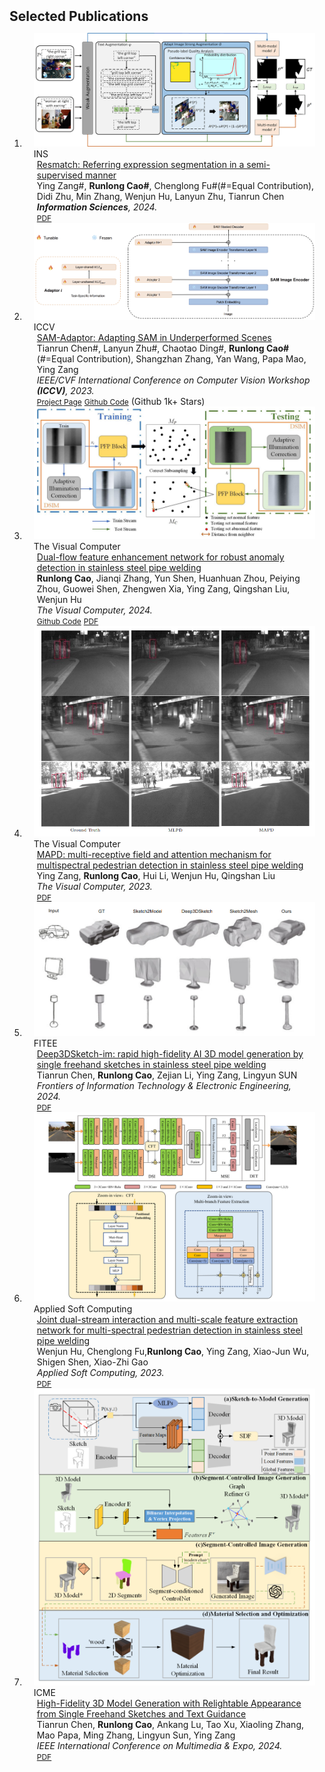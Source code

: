 
<h2 id="publications" style="margin: 2px 0px 0px;">Selected Publications</h2>
<div class="publications">
<ol class="bibliography">


<li>
<div class="pub-row">

  <div class="col-sm-3 abbr" style="position: relative;padding-right: 15px;padding-left: 15px;">
    <img src="assets/img/ins.png" class="teaser img-fluid z-depth-1">
    <abbr class="badge">INS</abbr>
  </div>

  <div class="col-sm-9" style="position: relative;padding-right: 15px;padding-left: 20px;">
    <div class="title"><a href="">Resmatch: Referring expression segmentation in a semi-supervised manner</a>
</div>
    <div class="author">Ying Zang#, <strong>Runlong Cao#</strong>, Chenglong Fu#(#=Equal Contribution), Didi Zhu, Min Zhang, Wenjun Hu, Lanyun Zhu, Tianrun Chen </div>
    <div class="periodical"><em><strong>Information Sciences</strong>, 2024.</em></div>
    <div class="links">
      <a href="https://www.sciencedirect.com/science/article/abs/pii/S0020025524016232" class="btn btn-sm z-depth-0" role="button" target="_blank" style="font-size:12px;">PDF</a>
    </div>
  </div>
</div>
</li>


<li>
<div class="pub-row">

  <div class="col-sm-3 abbr" style="position: relative;padding-right: 15px;padding-left: 15px;">
    <img src="assets/img/mainfig.png" class="teaser img-fluid z-depth-1">
    <abbr class="badge">ICCV</abbr>
  </div>


  <div class="col-sm-9" style="position: relative;padding-right: 15px;padding-left: 20px;">
    <div class="title"><a href="https://tianrun-chen.github.io/SAM-Adaptor/">SAM-Adaptor: Adapting SAM in Underperformed Scenes</a></div>
    <div class="author">Tianrun Chen#, Lanyun Zhu#, Chaotao Ding#, <strong>Runlong Cao#</strong>(#=Equal Contribution), Shangzhan Zhang, Yan Wang, Papa Mao, Ying Zang</div>
    <div class="periodical"><em>IEEE/CVF International Conference on Computer Vision Workshop<strong> (ICCV)</strong>, 2023.</em></div>
    <div class="links">
      <a href="https://tianrun-chen.github.io/SAM-Adaptor/" class="btn btn-sm z-depth-0" role="button" target="_blank" style="font-size:12px;">Project Page</a>
      <a href="https://github.com/tianrun-chen/SAM-Adapter-PyTorch/" class="btn btn-sm z-depth-0" role="button" target="_blank" style="font-size:12px;">Github Code</a> (Github 1k+ Stars)
    </div>
  </div>
</div>
</li>

<li>
<div class="pub-row">

  <div class="col-sm-3 abbr" style="position: relative;padding-right: 15px;padding-left: 15px;">
    <img src="assets/img/1737311626178.jpg" class="teaser img-fluid z-depth-1">
    <abbr class="badge">The Visual Computer</abbr>
  </div>

  <div class="col-sm-9" style="position: relative;padding-right: 15px;padding-left: 20px;">
    <div class="title"><a href="https://github.com/RainloongCao/DFE-master/">Dual-flow feature enhancement network for robust anomaly detection
in stainless steel pipe welding</a></div>
    <div class="author"><strong>Runlong Cao</strong>, Jianqi Zhang, Yun Shen, Huanhuan Zhou, Peiying Zhou, Guowei Shen, Zhengwen Xia, Ying Zang, Qingshan Liu, Wenjun Hu</div>
    <div class="periodical"><em>The Visual Computer<strong></strong>, 2024.</em></div>
    <div class="links">
      <a href="https://github.com/RainloongCao/DFE-master/" class="btn btn-sm z-depth-0" role="button" target="_blank" style="font-size:12px;">Github Code</a>
      <a href="https://doi.org/10.1007/s00371-024-03757-w" class="btn btn-sm z-depth-0" role="button" target="_blank" style="font-size:12px;">PDF</a>
    </div>
  </div>
</div>
</li>

<li>
<div class="pub-row">

  <div class="col-sm-3 abbr" style="position: relative;padding-right: 15px;padding-left: 15px;">
    <img src="assets/img/mapd.jpg" class="teaser img-fluid z-depth-1">
    <abbr class="badge">The Visual Computer</abbr>
  </div>

  <div class="col-sm-9" style="position: relative;padding-right: 15px;padding-left: 20px;">
    <div class="title"><a href="https://doi.org/10.1007/s00371-023-02988-7">MAPD: multi-receptive field and attention mechanism for multispectral pedestrian detection
in stainless steel pipe welding</a></div>
    <div class="author">Ying Zang, <strong>Runlong Cao</strong>, Hui Li, Wenjun Hu, Qingshan Liu</div>
    <div class="periodical"><em>The Visual Computer<strong></strong>, 2023.</em></div>
    <div class="links">
      <a href="https://doi.org/10.1007/s00371-023-02988-7" class="btn btn-sm z-depth-0" role="button" target="_blank" style="font-size:12px;">PDF</a>
    </div>
  </div>
</div>
</li>


<li>
<div class="pub-row">

  <div class="col-sm-3 abbr" style="position: relative;padding-right: 15px;padding-left: 15px;">
    <img src="assets/img/FITEE.jpg" class="teaser img-fluid z-depth-1">
    <abbr class="badge">FITEE</abbr>
  </div>

  <div class="col-sm-9" style="position: relative;padding-right: 15px;padding-left: 20px;">
    <div class="title"><a href="">Deep3DSketch-im: rapid high-fidelity AI 3D model generation by single freehand sketches in stainless steel pipe welding</a></div>
    <div class="author">Tianrun Chen, <strong>Runlong Cao</strong>, Zejian Li, Ying Zang, Lingyun SUN</div>
    <div class="periodical"><em>Frontiers of Information Technology & Electronic Engineering<strong></strong>, 2024.</em></div>
    <div class="links">
      <a href="https://doi.org/10.1631/FITEE.2300314" class="btn btn-sm z-depth-0" role="button" target="_blank" style="font-size:12px;">PDF</a>
    </div>
  </div>
</div>
</li>

<li>
<div class="pub-row">
  <div class="col-sm-3 abbr" style="position: relative;padding-right: 15px;padding-left: 15px;">
    <img src="assets/img/asc.jpg" class="teaser img-fluid z-depth-1">
    <abbr class="badge">Applied Soft Computing</abbr>
  </div>

  <div class="col-sm-9" style="position: relative;padding-right: 15px;padding-left: 20px;">
    <div class="title"><a href="">Joint dual-stream interaction and multi-scale feature extraction network for multi-spectral pedestrian detection
in stainless steel pipe welding</a></div>
    <div class="author">Wenjun Hu, Chenglong Fu,<strong>Runlong Cao</strong>, Ying Zang, Xiao-Jun Wu, Shigen Shen, Xiao-Zhi Gao</div>
    <div class="periodical"><em>Applied Soft Computing<strong></strong>, 2023.</em></div>
    <div class="links">
      <a href="https://doi.org/10.1016/j.asoc.2023.110768" class="btn btn-sm z-depth-0" role="button" target="_blank" style="font-size:12px;">PDF</a>
    </div>
  </div>
</div>
</li>


<li>
<div class="pub-row">
  <div class="col-sm-3 abbr" style="position: relative;padding-right: 15px;padding-left: 15px;">
    <img src="assets/img/icme.jpg" class="teaser img-fluid z-depth-1">
    <abbr class="badge">ICME</abbr>
  </div>

  <div class="col-sm-9" style="position: relative;padding-right: 15px;padding-left: 20px;">
    <div class="title"><a href="">High-Fidelity 3D Model Generation with Relightable Appearance from Single Freehand Sketches and Text Guidance</a></div>
    <div class="author">Tianrun Chen, <strong>Runlong Cao</strong>, Ankang Lu, Tao Xu, Xiaoling Zhang, Mao Papa, Ming Zhang, Lingyun Sun, Ying Zang</div>
    <div class="periodical"><em>IEEE International Conference on Multimedia & Expo<strong></strong>, 2024.</em></div>
    <div class="links">
      <a href="" class="btn btn-sm z-depth-0" role="button" target="_blank" style="font-size:12px;">PDF</a>
    </div>
  </div>
</div>
</li>

</ol>
</div>





   

